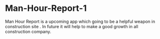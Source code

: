 # Man-Hour-Report-1
Man Hour Report is a upcoming app which going to be a helpful weapon in construction site . In future it will help to make a good growth in all construction company. 
